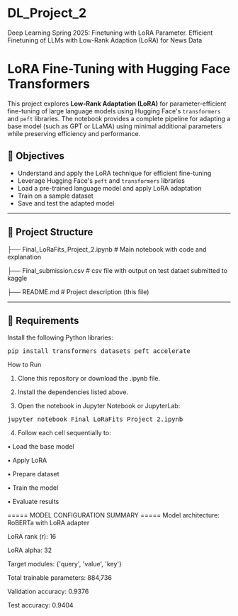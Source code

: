 # DL_Project_2
Deep Learning Spring 2025: Finetuning with LoRA Parameter. Efficient Finetuning of LLMs with Low-Rank Adaption (LoRA) for News Data
# LoRA Fine-Tuning with Hugging Face Transformers

This project explores **Low-Rank Adaptation (LoRA)** for parameter-efficient fine-tuning of large language models using Hugging Face's `transformers` and `peft` libraries. The notebook provides a complete pipeline for adapting a base model (such as GPT or LLaMA) using minimal additional parameters while preserving efficiency and performance.

## 📌 Objectives

- Understand and apply the LoRA technique for efficient fine-tuning
- Leverage Hugging Face's `peft` and `transformers` libraries
- Load a pre-trained language model and apply LoRA adaptation
- Train on a sample dataset
- Save and test the adapted model

---

## 📁 Project Structure

├── Final_LoRaFits_Project_2.ipynb   # Main notebook with code and explanation

├── Final_submission.csv # csv file with output on test dataet submitted to kaggle

├── README.md                    # Project description (this file)

---

## 🔧 Requirements

Install the following Python libraries:

<pre>
pip install transformers datasets peft accelerate
</pre>

How to Run

1.	Clone this repository or download the .ipynb file.
 
2.	Install the dependencies listed above.
 
3.	Open the notebook in Jupyter Notebook or JupyterLab:

<pre>
jupyter notebook Final_LoRaFits_Project_2.ipynb
</pre>


4.	Follow each cell sequentially to:
 
•	Load the base model

•	Apply LoRA

•	Prepare dataset

•	Train the model

•	Evaluate results

===== MODEL CONFIGURATION SUMMARY =====
Model architecture: RoBERTa with LoRA adapter

LoRA rank (r): 16

LoRA alpha: 32

Target modules: {'query', 'value', 'key'}

Total trainable parameters: 884,736

Validation accuracy: 0.9376

Test accuracy: 0.9404
